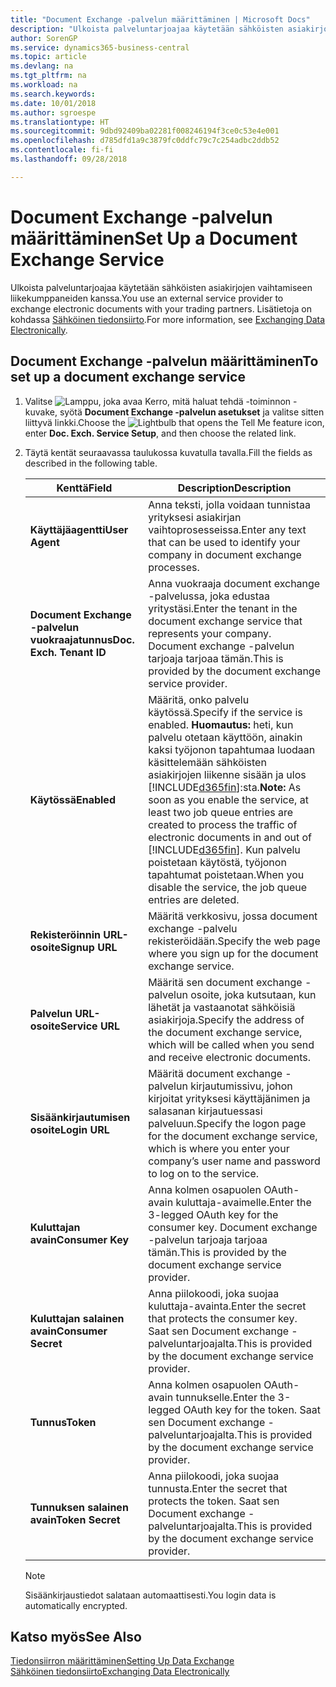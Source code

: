 ```yaml
---
title: "Document Exchange -palvelun määrittäminen | Microsoft Docs"
description: "Ulkoista palveluntarjoajaa käytetään sähköisten asiakirjojen vaihtamiseen liikekumppaneiden kanssa."
author: SorenGP
ms.service: dynamics365-business-central
ms.topic: article
ms.devlang: na
ms.tgt_pltfrm: na
ms.workload: na
ms.search.keywords: 
ms.date: 10/01/2018
ms.author: sgroespe
ms.translationtype: HT
ms.sourcegitcommit: 9dbd92409ba02281f008246194f3ce0c53e4e001
ms.openlocfilehash: d785dfd1a9c3879fc0ddfc79c7c254adbc2ddb52
ms.contentlocale: fi-fi
ms.lasthandoff: 09/28/2018

---
```

# <a name="set-up-a-document-exchange-service"></a><span data-ttu-id="3ed2a-103">Document Exchange -palvelun määrittäminen</span><span class="sxs-lookup"><span data-stu-id="3ed2a-103">Set Up a Document Exchange Service</span></span>
<span data-ttu-id="3ed2a-104">Ulkoista palveluntarjoajaa käytetään sähköisten asiakirjojen vaihtamiseen liikekumppaneiden kanssa.</span><span class="sxs-lookup"><span data-stu-id="3ed2a-104">You use an external service provider to exchange electronic documents with your trading partners.</span></span> <span data-ttu-id="3ed2a-105">Lisätietoja on kohdassa [Sähköinen tiedonsiirto](across-data-exchange.md).</span><span class="sxs-lookup"><span data-stu-id="3ed2a-105">For more information, see [Exchanging Data Electronically](across-data-exchange.md).</span></span>  

## <a name="to-set-up-a-document-exchange-service"></a><span data-ttu-id="3ed2a-106">Document Exchange -palvelun määrittäminen</span><span class="sxs-lookup"><span data-stu-id="3ed2a-106">To set up a document exchange service</span></span>  
1. <span data-ttu-id="3ed2a-107">Valitse ![Lamppu, joka avaa Kerro, mitä haluat tehdä -toiminnon](media/ui-search/search_small.png "Kerro, mitä haluat tehdä") -kuvake, syötä **Document Exchange -palvelun asetukset** ja valitse sitten liittyvä linkki.</span><span class="sxs-lookup"><span data-stu-id="3ed2a-107">Choose the ![Lightbulb that opens the Tell Me feature](media/ui-search/search_small.png "Tell me what you want to do") icon, enter **Doc. Exch. Service Setup**, and then choose the related link.</span></span>  
2. <span data-ttu-id="3ed2a-108">Täytä kentät seuraavassa taulukossa kuvatulla tavalla.</span><span class="sxs-lookup"><span data-stu-id="3ed2a-108">Fill the fields as described in the following table.</span></span>  

    |<span data-ttu-id="3ed2a-109">Kenttä</span><span class="sxs-lookup"><span data-stu-id="3ed2a-109">Field</span></span>|<span data-ttu-id="3ed2a-110">Description</span><span class="sxs-lookup"><span data-stu-id="3ed2a-110">Description</span></span>|  
    |---------------------------------|---------------------------------------|  
    |<span data-ttu-id="3ed2a-111">**Käyttäjäagentti**</span><span class="sxs-lookup"><span data-stu-id="3ed2a-111">**User Agent**</span></span>|<span data-ttu-id="3ed2a-112">Anna teksti, jolla voidaan tunnistaa yrityksesi asiakirjan vaihtoprosesseissa.</span><span class="sxs-lookup"><span data-stu-id="3ed2a-112">Enter any text that can be used to identify your company in document exchange processes.</span></span>|  
    |<span data-ttu-id="3ed2a-113">**Document Exchange -palvelun vuokraajatunnus**</span><span class="sxs-lookup"><span data-stu-id="3ed2a-113">**Doc. Exch. Tenant ID**</span></span>|<span data-ttu-id="3ed2a-114">Anna vuokraaja document exchange -palvelussa, joka edustaa yritystäsi.</span><span class="sxs-lookup"><span data-stu-id="3ed2a-114">Enter the tenant in the document exchange service that represents your company.</span></span> <span data-ttu-id="3ed2a-115">Document exchange -palvelun tarjoaja tarjoaa tämän.</span><span class="sxs-lookup"><span data-stu-id="3ed2a-115">This is provided by the document exchange service provider.</span></span>|  
    |<span data-ttu-id="3ed2a-116">**Käytössä**</span><span class="sxs-lookup"><span data-stu-id="3ed2a-116">**Enabled**</span></span>|<span data-ttu-id="3ed2a-117">Määritä, onko palvelu käytössä.</span><span class="sxs-lookup"><span data-stu-id="3ed2a-117">Specify if the service is enabled.</span></span> <span data-ttu-id="3ed2a-118">**Huomautus:** heti, kun palvelu otetaan käyttöön, ainakin kaksi työjonon tapahtumaa luodaan käsittelemään sähköisten asiakirjojen liikenne sisään ja ulos [!INCLUDE[d365fin](includes/d365fin_md.md)]:sta.</span><span class="sxs-lookup"><span data-stu-id="3ed2a-118">**Note:**  As soon as you enable the service, at least two job queue entries are created to process the traffic of electronic documents in and out of [!INCLUDE[d365fin](includes/d365fin_md.md)].</span></span> <span data-ttu-id="3ed2a-119">Kun palvelu poistetaan käytöstä, työjonon tapahtumat poistetaan.</span><span class="sxs-lookup"><span data-stu-id="3ed2a-119">When you disable the service, the job queue entries are deleted.</span></span>|  
    |<span data-ttu-id="3ed2a-120">**Rekisteröinnin URL-osoite**</span><span class="sxs-lookup"><span data-stu-id="3ed2a-120">**Signup URL**</span></span>|<span data-ttu-id="3ed2a-121">Määritä verkkosivu, jossa document exchange -palvelu rekisteröidään.</span><span class="sxs-lookup"><span data-stu-id="3ed2a-121">Specify the web page where you sign up for the document exchange service.</span></span>|  
    |<span data-ttu-id="3ed2a-122">**Palvelun URL-osoite**</span><span class="sxs-lookup"><span data-stu-id="3ed2a-122">**Service URL**</span></span>|<span data-ttu-id="3ed2a-123">Määritä sen document exchange -palvelun osoite, joka kutsutaan, kun lähetät ja vastaanotat sähköisiä asiakirjoja.</span><span class="sxs-lookup"><span data-stu-id="3ed2a-123">Specify the address of the document exchange service, which will be called when you send and receive electronic documents.</span></span>|  
    |<span data-ttu-id="3ed2a-124">**Sisäänkirjautumisen osoite**</span><span class="sxs-lookup"><span data-stu-id="3ed2a-124">**Login URL**</span></span>|<span data-ttu-id="3ed2a-125">Määritä document exchange -palvelun kirjautumissivu, johon kirjoitat yrityksesi käyttäjänimen ja salasanan kirjautuessasi palveluun.</span><span class="sxs-lookup"><span data-stu-id="3ed2a-125">Specify the logon page for the document exchange service, which is where you enter your company’s user name and password to log on to the service.</span></span>|  
    |<span data-ttu-id="3ed2a-126">**Kuluttajan avain**</span><span class="sxs-lookup"><span data-stu-id="3ed2a-126">**Consumer Key**</span></span>|<span data-ttu-id="3ed2a-127">Anna kolmen osapuolen OAuth-avain kuluttaja-avaimelle.</span><span class="sxs-lookup"><span data-stu-id="3ed2a-127">Enter the 3-legged OAuth key for the consumer key.</span></span> <span data-ttu-id="3ed2a-128">Document exchange -palvelun tarjoaja tarjoaa tämän.</span><span class="sxs-lookup"><span data-stu-id="3ed2a-128">This is provided by the document exchange service provider.</span></span>|  
    |<span data-ttu-id="3ed2a-129">**Kuluttajan salainen avain**</span><span class="sxs-lookup"><span data-stu-id="3ed2a-129">**Consumer Secret**</span></span>|<span data-ttu-id="3ed2a-130">Anna piilokoodi, joka suojaa kuluttaja-avainta.</span><span class="sxs-lookup"><span data-stu-id="3ed2a-130">Enter the secret that protects the consumer key.</span></span> <span data-ttu-id="3ed2a-131">Saat sen Document exchange -palveluntarjoajalta.</span><span class="sxs-lookup"><span data-stu-id="3ed2a-131">This is provided by the document exchange service provider.</span></span>|  
    |<span data-ttu-id="3ed2a-132">**Tunnus**</span><span class="sxs-lookup"><span data-stu-id="3ed2a-132">**Token**</span></span>|<span data-ttu-id="3ed2a-133">Anna kolmen osapuolen OAuth-avain tunnukselle.</span><span class="sxs-lookup"><span data-stu-id="3ed2a-133">Enter the 3-legged OAuth key for the token.</span></span> <span data-ttu-id="3ed2a-134">Saat sen Document exchange -palveluntarjoajalta.</span><span class="sxs-lookup"><span data-stu-id="3ed2a-134">This is provided by the document exchange service provider.</span></span>|  
    |<span data-ttu-id="3ed2a-135">**Tunnuksen salainen avain**</span><span class="sxs-lookup"><span data-stu-id="3ed2a-135">**Token Secret**</span></span>|<span data-ttu-id="3ed2a-136">Anna piilokoodi, joka suojaa tunnusta.</span><span class="sxs-lookup"><span data-stu-id="3ed2a-136">Enter the secret that protects the token.</span></span> <span data-ttu-id="3ed2a-137">Saat sen Document exchange -palveluntarjoajalta.</span><span class="sxs-lookup"><span data-stu-id="3ed2a-137">This is provided by the document exchange service provider.</span></span>|  

    > [!NOTE]  
    > <span data-ttu-id="3ed2a-138">Sisäänkirjaustiedot salataan automaattisesti.</span><span class="sxs-lookup"><span data-stu-id="3ed2a-138">You login data is automatically encrypted.</span></span>

## <a name="see-also"></a><span data-ttu-id="3ed2a-139">Katso myös</span><span class="sxs-lookup"><span data-stu-id="3ed2a-139">See Also</span></span>  
[<span data-ttu-id="3ed2a-140">Tiedonsiirron määrittäminen</span><span class="sxs-lookup"><span data-stu-id="3ed2a-140">Setting Up Data Exchange</span></span>](across-set-up-data-exchange.md)  
[<span data-ttu-id="3ed2a-141">Sähköinen tiedonsiirto</span><span class="sxs-lookup"><span data-stu-id="3ed2a-141">Exchanging Data Electronically</span></span>](across-data-exchange.md)

